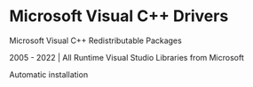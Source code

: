 # Microsoft Visual C++ Drivers

Microsoft Visual C++ Redistributable Packages

2005 - 2022 | All Runtime Visual Studio Libraries from Microsoft

Automatic installation 
